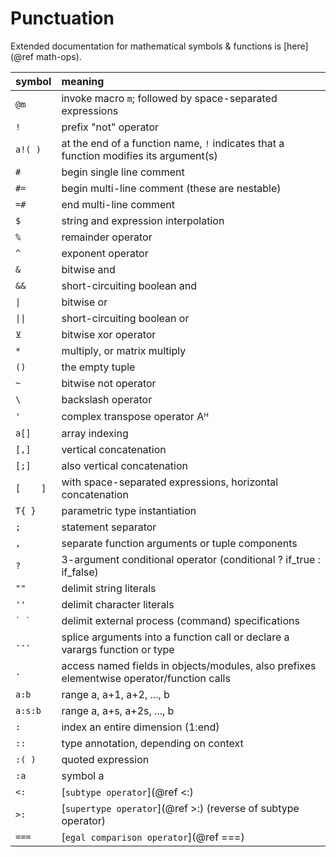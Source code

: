 # Punctuation

Extended documentation for mathematical symbols & functions is [here](@ref math-ops).

| symbol      | meaning                                                                                     |
|:----------- |:------------------------------------------------------------------------------------------- |
| `@m`        | invoke macro `m`; followed by space-separated expressions                                   |
| `!`         | prefix "not" operator                                                                       |
| `a!( )`     | at the end of a function name, `!` indicates that a function modifies its argument(s)       |
| `#`         | begin single line comment                                                                   |
| `#=`        | begin multi-line comment (these are nestable)                                               |
| `=#`        | end multi-line comment                                                                      |
| `$`         | string and expression interpolation                                                         |
| `%`         | remainder operator                                                                          |
| `^`         | exponent operator                                                                           |
| `&`         | bitwise and                                                                                 |
| `&&`        | short-circuiting boolean and                                                                |
| `\|`        | bitwise or                                                                                  |
| `\|\|`      | short-circuiting boolean or                                                                 |
| `⊻`         | bitwise xor operator                                                                        |
| `*`         | multiply, or matrix multiply                                                                |
| `()`        | the empty tuple                                                                             |
| `~`         | bitwise not operator                                                                        |
| `\`         | backslash operator                                                                          |
| `'`         | complex transpose operator Aᴴ                                                               |
| `a[]`       | array indexing                                                                              |
| `[,]`       | vertical concatenation                                                                      |
| `[;]`       | also vertical concatenation                                                                 |
| `[    ]`    | with space-separated expressions, horizontal concatenation                                  |
| `T{ }`      | parametric type instantiation                                                               |
| `;`         | statement separator                                                                         |
| `,`         | separate function arguments or tuple components                                             |
| `?`         | 3-argument conditional operator (conditional ? if_true : if_false)                          |
| `""`        | delimit string literals                                                                     |
| `''`        | delimit character literals                                                                  |
| ``` ` ` ``` | delimit external process (command) specifications                                           |
| `...`       | splice arguments into a function call or declare a varargs function or type                 |
| `.`         | access named fields in objects/modules, also prefixes elementwise operator/function calls   |
| `a:b`       | range a, a+1, a+2, ..., b                                                                   |
| `a:s:b`     | range a, a+s, a+2s, ..., b                                                                  |
| `:`         | index an entire dimension (1:end)                                                           |
| `::`        | type annotation, depending on context                                                       |
| `:( )`      | quoted expression                                                                           |
| `:a`        | symbol a                                                                                    |
| `<:`        | [`subtype operator`](@ref <:)                                                               |
| `>:`        | [`supertype operator`](@ref >:) (reverse of subtype operator)                               |
| `===`       | [`egal comparison operator`](@ref ===)                                                      |
